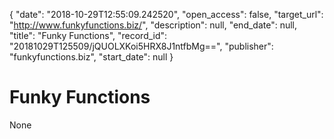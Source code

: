 {
  "date": "2018-10-29T12:55:09.242520", 
  "open_access": false, 
  "target_url": "http://www.funkyfunctions.biz/", 
  "description": null, 
  "end_date": null, 
  "title": "Funky Functions", 
  "record_id": "20181029T125509/jQUOLXKoi5HRX8J1ntfbMg==", 
  "publisher": "funkyfunctions.biz", 
  "start_date": null
}

# Funky Functions

None